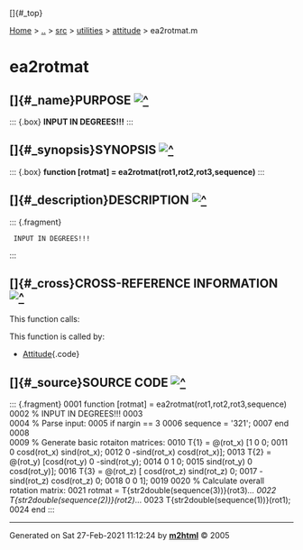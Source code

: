 []{#_top}

<div>

[Home](../../../../index.html) \> [..](#) \> [src](#) \> [utilities](#)
\> [attitude](index.html) \> ea2rotmat.m

</div>

# ea2rotmat

## []{#_name}PURPOSE [![\^](../../../../up.png)](#_top)

::: {.box}
**INPUT IN DEGREES!!!**
:::

## []{#_synopsis}SYNOPSIS [![\^](../../../../up.png)](#_top)

::: {.box}
**function \[rotmat\] = ea2rotmat(rot1,rot2,rot3,sequence)**
:::

## []{#_description}DESCRIPTION [![\^](../../../../up.png)](#_top)

::: {.fragment}
``` {.comment}
 INPUT IN DEGREES!!!
```
:::

## []{#_cross}CROSS-REFERENCE INFORMATION [![\^](../../../../up.png)](#_top)

This function calls:

This function is called by:

-   [Attitude](Attitude.html){.code}

## []{#_source}SOURCE CODE [![\^](../../../../up.png)](#_top)

::: {.fragment}
    0001 function [rotmat] = ea2rotmat(rot1,rot2,rot3,sequence)
    0002     % INPUT IN DEGREES!!!
    0003     
    0004     % Parse input:
    0005     if nargin == 3
    0006         sequence = '321';
    0007     end
    0008     
    0009     % Generate basic rotaiton matrices:
    0010     T{1} = @(rot_x) [1       0             0;
    0011                      0   cosd(rot_x)   sind(rot_x);
    0012                      0  -sind(rot_x)   cosd(rot_x)];
    0013     T{2} = @(rot_y) [cosd(rot_y)  0  -sind(rot_y);
    0014                            0      1       0;
    0015                      sind(rot_y)  0   cosd(rot_y)];
    0016     T{3} = @(rot_z) [ cosd(rot_z)   sind(rot_z)  0;
    0017                      -sind(rot_z)   cosd(rot_z)  0;
    0018                               0           0      1];
    0019 
    0020     % Calculate overall rotation matrix:
    0021     rotmat = T{str2double(sequence(3))}(rot3)*...
    0022              T{str2double(sequence(2))}(rot2)*...
    0023              T{str2double(sequence(1))}(rot1);
    0024 end
:::

------------------------------------------------------------------------

Generated on Sat 27-Feb-2021 11:12:24 by
**[m2html](http://www.artefact.tk/software/matlab/m2html/ "Matlab Documentation in HTML")**
© 2005
